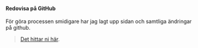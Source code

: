 #### Redovisa på GitHub

För göra processen smidigare har jag lagt upp sidan och samtliga ändringar på github.

> [Det hittar ni här](https://github.com/hadgutt/design).
